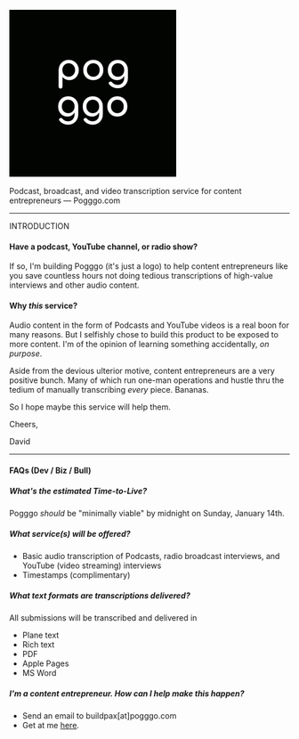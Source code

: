 ![alt text](https://raw.githubusercontent.com/david-gagne/pogggo-app/master/public/images/pogggoLogoSquareFavicon.png)

Podcast, broadcast, and video transcription service for content entrepreneurs ― Pogggo.com
___
INTRODUCTION
#### Have a podcast, YouTube channel, or radio show?

If so, I'm building Pogggo (it's just a logo) to help content entrepreneurs like you save countless hours not doing tedious transcriptions of high-value interviews and other audio content.

#### Why <em>this</em> service?

Audio content in the form of Podcasts and YouTube videos is a real boon for many reasons. But I selfishly chose to build this product to be exposed to more content. I'm of the opinion of learning something accidentally, <em>on purpose</em>.

Aside from the devious ulterior motive, content entrepreneurs are a very positive bunch. Many of which run one-man operations and hustle thru the tedium of manually transcribing <em>every</em> piece. Bananas.

So I hope maybe this service will help them.

Cheers,

David
___
#### FAQs (Dev / Biz / Bull)

##### <em>What's the estimated Time-to-Live?</em>
Pogggo *should* be "minimally viable" by midnight on Sunday, January 14th.

##### <em>What service(s) will be offered?</em>
- Basic audio transcription of Podcasts, radio broadcast interviews, and YouTube (video streaming) interviews
- Timestamps (complimentary)

##### <em>What text formats are transcriptions delivered?</em>
All submissions will be transcribed and delivered in
- Plane text
- Rich text
- PDF
- Apple Pages
- MS Word

##### <em>I'm a content entrepreneur. How can I help make this happen?</em>
- Send an email to buildpax[at]pogggo.com
- Get at me [here](https://twitter.com/buildpax).
